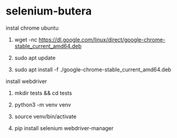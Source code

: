 # selenium-butera

instal chrome ubuntu 

1. wget -nc https://dl.google.com/linux/direct/google-chrome-stable_current_amd64.deb

2. sudo apt update

3. sudo apt install -f ./google-chrome-stable_current_amd64.deb

install webdriver

1. mkdir tests && cd tests

2. python3 -m venv venv

3. source venv/bin/activate

4. pip install selenium webdriver-manager
